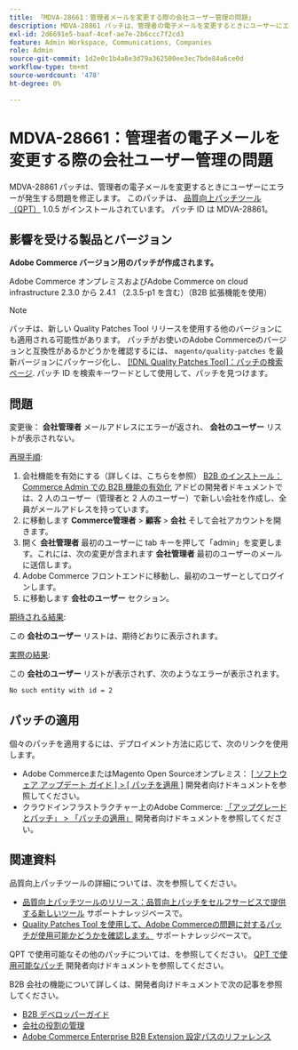 ```yaml
---
title: 「MDVA-28661：管理者メールを変更する際の会社ユーザー管理の問題」
description: MDVA-28861 パッチは、管理者の電子メールを変更するときにユーザーにエラーが発生する問題を修正します。 このパッチは、[Quality Patches Tool （QPT） ] （/help/announcements/adobe-commerce-announcements/magento-quality-patches-released-new-tool-to-self-serve-quality-patches.md） 1.0.5 がインストールされている場合に利用できます。 パッチ ID は MDVA-28861。
exl-id: 2d6691e5-baaf-4cef-ae7e-2b6ccc7f2cd3
feature: Admin Workspace, Communications, Companies
role: Admin
source-git-commit: 1d2e0c1b4a8e3d79a362500ee3ec7bde84a6ce0d
workflow-type: tm+mt
source-wordcount: '478'
ht-degree: 0%

---
```


# MDVA-28661：管理者の電子メールを変更する際の会社ユーザー管理の問題

MDVA-28861 パッチは、管理者の電子メールを変更するときにユーザーにエラーが発生する問題を修正します。 このパッチは、 [品質向上パッチツール（QPT）](/help/announcements/adobe-commerce-announcements/magento-quality-patches-released-new-tool-to-self-serve-quality-patches.md) 1.0.5 がインストールされています。 パッチ ID は MDVA-28861。

## 影響を受ける製品とバージョン

**Adobe Commerce バージョン用のパッチが作成されます。**

Adobe Commerce オンプレミスおよびAdobe Commerce on cloud infrastructure 2.3.0 から 2.4.1 （2.3.5-p1 を含む）（B2B 拡張機能を使用）

>[!NOTE]
>
>パッチは、新しい Quality Patches Tool リリースを使用する他のバージョンにも適用される可能性があります。 パッチがお使いのAdobe Commerceのバージョンと互換性があるかどうかを確認するには、 `magento/quality-patches` を最新バージョンにパッケージ化し、 [[!DNL Quality Patches Tool]：パッチの検索ページ](https://devdocs.magento.com/quality-patches/tool.html#patch-grid). パッチ ID を検索キーワードとして使用して、パッチを見つけます。

## 問題

変更後： **会社管理者** メールアドレスにエラーが返され、 **会社のユーザー** リストが表示されない。

<u>再現手順</u>:

1. 会社機能を有効にする（詳しくは、こちらを参照） [B2B のインストール：Commerce Admin での B2B 機能の有効化](https://devdocs.magento.com/extensions/b2b/#enable-b2b-features-in-magento-admin) アドビの開発者ドキュメントでは、2 人のユーザー（管理者と 2 人のユーザー）で新しい会社を作成し、全員がメールアドレスを持っています。
1. に移動します **Commerce管理者** > **顧客** > **会社** そして会社アカウントを開きます。
1. 開く **会社管理者** 最初のユーザーに tab キーを押して「admin」を変更します。これには、次の変更が含まれます **会社管理者** 最初のユーザーのメールに送信します。
1. Adobe Commerce フロントエンドに移動し、最初のユーザーとしてログインします。
1. に移動します **会社のユーザー** セクション。

<u>期待される結果</u>:

この **会社のユーザー** リストは、期待どおりに表示されます。

<u>実際の結果</u>:

この **会社のユーザー** リストが表示されず、次のようなエラーが表示されます。

```bash
No such entity with id = 2
```

## パッチの適用

個々のパッチを適用するには、デプロイメント方法に応じて、次のリンクを使用します。

* Adobe CommerceまたはMagento Open Sourceオンプレミス： [[ ソフトウェア アップデート ガイド ] > [ パッチを適用 ]](https://devdocs.magento.com/guides/v2.4/comp-mgr/patching/mqp.html) 開発者向けドキュメントを参照してください。
* クラウドインフラストラクチャー上のAdobe Commerce: [「アップグレードとパッチ」 > 「パッチの適用」](https://devdocs.magento.com/cloud/project/project-patch.html) 開発者向けドキュメントを参照してください。

## 関連資料

品質向上パッチツールの詳細については、次を参照してください。

* [品質向上パッチツールのリリース：品質向上パッチをセルフサービスで提供する新しいツール](/help/announcements/adobe-commerce-announcements/magento-quality-patches-released-new-tool-to-self-serve-quality-patches.md) サポートナレッジベースで。
* [Quality Patches Tool を使用して、Adobe Commerceの問題に対するパッチが使用可能かどうかを確認します。](/help/support-tools/patches-available-in-qpt-tool/check-patch-for-magento-issue-with-magento-quality-patches.md) サポートナレッジベースで。

QPT で使用可能なその他のパッチについては、を参照してください。 [QPT で使用可能なパッチ](https://devdocs.magento.com/quality-patches/tool.html#patch-grid) 開発者向けドキュメントを参照してください。

B2B 会社の機能について詳しくは、開発者向けドキュメントで次の記事を参照してください。

* [B2B デベロッパーガイド](https://devdocs.magento.com/guides/v2.4/b2b/bk-b2b.html)
* [会社の役割の管理](https://devdocs.magento.com/guides/v2.4/b2b/roles.html)
* [Adobe Commerce Enterprise B2B Extension 設定パスのリファレンス](https://devdocs.magento.com/guides/v2.4/config-guide/prod/config-reference-b2b.html)
